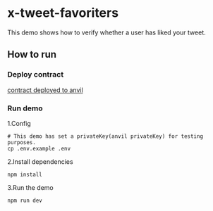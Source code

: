 # x-tweet-favoriters
This demo shows how to verify whether a user has liked your tweet.
## How to run
### Deploy contract
[contract deployed to anvil](./contract/README.md)


### Run demo

1.Config

```shell
# This demo has set a privateKey(anvil privateKey) for testing purposes.
cp .env.example .env
```

2.Install dependencies
```shell
npm install
```

3.Run the demo
```shell
npm run dev
```
